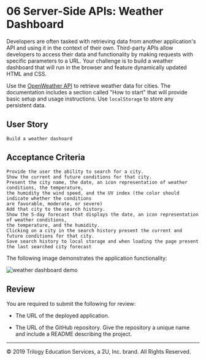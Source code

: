 # 06 Server-Side APIs: Weather Dashboard

Developers are often tasked with retrieving data from another application's API and using it in the context of their own. Third-party APIs allow developers to access their data and functionality by making requests with specific parameters to a URL. Your challenge is to build a weather dashboard that will run in the browser and feature dynamically updated HTML and CSS.

Use the [OpenWeather API](https://openweathermap.org/api) to retrieve weather data for cities. The documentation includes a section called "How to start" that will provide basic setup and usage instructions. Use `localStorage` to store any persistent data.

## User Story

```
Build a weather dashoard 
```

## Acceptance Criteria

```
Provide the user the ability to search for a city.
Show the current and future conditions for that city.
Present the city name, the date, an icon representation of weather conditions, the temperature, 
the humidity the wind speed, and the UV index (the color should indicate whether the conditions 
are favorable, moderate, or severe)
Add that city to the search history.
Show the 5-day forecast that displays the date, an icon representation of weather conditions, 
the temperature, and the humidity.
Clicking on a city in the search history present the current and future conditions for that city.
Save search history to local storage and when loading the page present the last searched city forecast
```

The following image demonstrates the application functionality:

![weather dashboard demo](./Assets/06-server-side-apis-homework-demo.png)

## Review

You are required to submit the following for review:

* The URL of the deployed application.

* The URL of the GitHub repository. Give the repository a unique name and include a README describing the project.

- - -
© 2019 Trilogy Education Services, a 2U, Inc. brand. All Rights Reserved.
